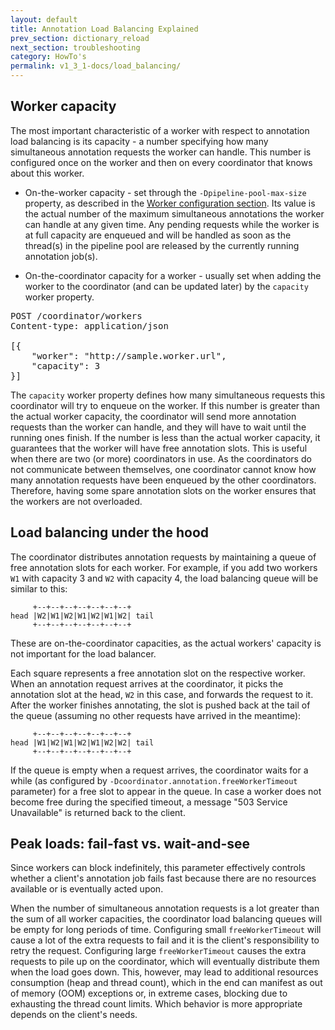 ```yaml
---
layout: default
title: Annotation Load Balancing Explained
prev_section: dictionary_reload
next_section: troubleshooting
category: HowTo's
permalink: v1_3_1-docs/load_balancing/
---
```


## Worker capacity

The most important characteristic of a worker with respect to annotation load balancing is its capacity - a number specifying how many simultaneous annotation requests the worker can handle. This number is configured once on the worker and then on every coordinator that knows about this worker.

* On-the-worker capacity - set through the `-Dpipeline-pool-max-size` property, as described in the <a href="{{ site.baseurl }}/v1_3_1-docs/ces_components">Worker configuration section</a>.
Its value is the actual number of the maximum simultaneous annotations the worker can handle at any given time. Any pending requests while the worker is at full capacity are enqueued and will be handled as soon as the thread(s) in the pipeline pool are released by the currently running annotation job(s).

* On-the-coordinator capacity for a worker - usually set when adding the worker to the coordinator (and can be updated later) by the `capacity` worker property.

<pre></code>POST /coordinator/workers
Content-type: application/json

[{
    "worker": "http://sample.worker.url",
    "capacity": 3
}]</code></pre>

The `capacity` worker property defines how many simultaneous requests this coordinator will try to enqueue on the worker. If this number is greater than the actual worker capacity, the coordinator will send more annotation requests than the worker can handle, and they will have to wait until the running ones finish. If the number is less than the actual worker capacity, it guarantees that the worker will have free annotation slots. This is useful when there are two (or more) coordinators in use. As the coordinators do not communicate between themselves, one coordinator cannot know how many annotation requests have been enqueued by the other coordinators. Therefore, having some spare annotation slots on the worker ensures that the workers are not overloaded.

## Load balancing under the hood

The coordinator distributes annotation requests by maintaining a queue of free annotation slots for each worker. For example, if you add two workers `W1` with capacity 3 and `W2` with capacity 4, the load balancing queue will be similar to this:

<pre><code>     +--+--+--+--+--+--+--+
head |W2|W1|W2|W1|W2|W1|W2| tail
     +--+--+--+--+--+--+--+</code></pre>

<div class="note-badge">
These are on-the-coordinator capacities, as the actual workers' capacity is not important for the load balancer.
</div>

Each square represents a free annotation slot on the respective worker. When an annotation request arrives at the coordinator, it picks the annotation slot at the head, `W2` in this case, and forwards the request to it. After the worker finishes annotating, the slot is pushed back at the tail of the queue (assuming no other requests have arrived in the meantime):

<pre><code>     +--+--+--+--+--+--+--+
head |W1|W2|W1|W2|W1|W2|W2| tail
     +--+--+--+--+--+--+--+</code></pre>

If the queue is empty when a request arrives, the coordinator waits for a while (as configured by `-Dcoordinator.annotation.freeWorkerTimeout` parameter) for a free slot to appear in the queue. In case a worker does not become free during the specified timeout, a message "503 Service Unavailable" is returned back to the client.

## Peak loads: fail-fast vs. wait-and-see

Since workers can block indefinitely, this parameter effectively controls whether a client's annotation job fails fast because there are no resources available or is eventually acted upon.

When the number of simultaneous annotation requests is a lot greater than the sum of all worker capacities, the coordinator load balancing queues will be empty for long periods of time. Configuring small `freeWorkerTimeout` will cause a lot of the extra requests to fail and it is the client's responsibility to retry the request. Configuring large `freeWorkerTimeout` causes the extra requests to pile up on the coordinator, which will eventually distribute them when the load goes down. This, however, may lead to additional resources consumption (heap and thread count), which in the end can manifest as out of memory (OOM) exceptions or, in extreme cases, blocking due to exhausting the thread count limits. Which behavior is more appropriate depends on the client's needs.
